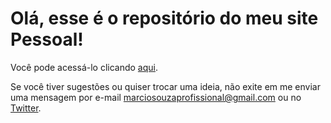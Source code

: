 # Olá, esse é o repositório do meu site Pessoal!

Você pode acessá-lo clicando [aqui](https://marcioabsouza.github.io/personalWebsite).

Se você tiver sugestões ou quiser trocar uma ideia, não exite em me enviar uma mensagem por e-mail marciosouzaprofissional@gmail.com ou no [Twitter](https://twitter.com/MarcioBugado).


